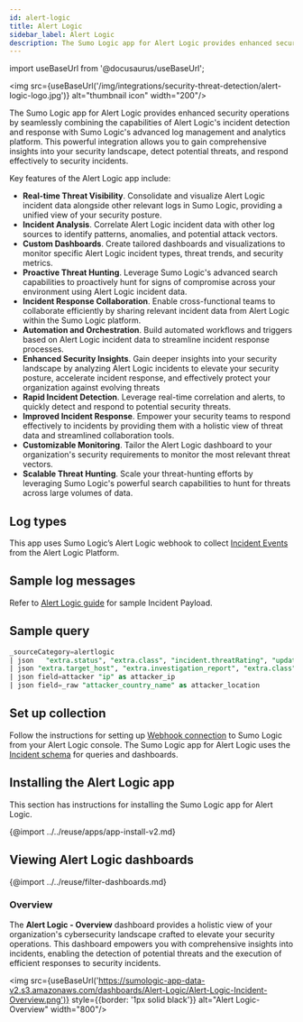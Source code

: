 ```yaml
---
id: alert-logic
title: Alert Logic
sidebar_label: Alert Logic
description: The Sumo Logic app for Alert Logic provides enhanced security operations by seamlessly combining the capabilities of Alert Logic's incident detection and response with Sumo Logic's advanced log management and analytics platform.
---
```


import useBaseUrl from '@docusaurus/useBaseUrl';

<img src={useBaseUrl('/img/integrations/security-threat-detection/alert-logic-logo.jpg')} alt="thumbnail icon" width="200"/>

The Sumo Logic app for Alert Logic provides enhanced security operations by seamlessly combining the capabilities of Alert Logic's incident detection and response with Sumo Logic's advanced log management and analytics platform. This powerful integration allows you to gain comprehensive insights into your security landscape, detect potential threats, and respond effectively to security incidents.

Key features of the Alert Logic app include:

- **Real-time Threat Visibility**. Consolidate and visualize Alert Logic incident data alongside other relevant logs in Sumo Logic, providing a unified view of your security posture.
- **Incident Analysis**. Correlate Alert Logic incident data with other log sources to identify patterns, anomalies, and potential attack vectors.
- **Custom Dashboards**. Create tailored dashboards and visualizations to monitor specific Alert Logic incident types, threat trends, and security metrics.
- **Proactive Threat Hunting**. Leverage Sumo Logic's advanced search capabilities to proactively hunt for signs of compromise across your environment using Alert Logic incident data.
- **Incident Response Collaboration**. Enable cross-functional teams to collaborate efficiently by sharing relevant incident data from Alert Logic within the Sumo Logic platform.
- **Automation and Orchestration**. Build automated workflows and triggers based on Alert Logic incident data to streamline incident response processes.
- **Enhanced Security Insights**. Gain deeper insights into your security landscape by analyzing Alert Logic incidents to elevate your security posture, accelerate incident response, and effectively protect your organization against evolving threats
- **Rapid Incident Detection**. Leverage real-time correlation and alerts, to quickly detect and respond to potential security threats.
- **Improved Incident Response**. Empower your security teams to respond effectively to incidents by providing them with a holistic view of threat data and streamlined collaboration tools.
- **Customizable Monitoring**. Tailor the Alert Logic dashboard to your organization's security requirements to monitor the most relevant threat vectors.
- **Scalable Threat Hunting**. Scale your threat-hunting efforts by leveraging Sumo Logic's powerful search capabilities to hunt for threats across large volumes of data.

## Log types

This app uses Sumo Logic’s Alert Logic webhook to collect [Incident Events](https://docs.alertlogic.com/configure/connections/templated/incident.htm) from the Alert Logic Platform.

## Sample log messages

Refer to [Alert Logic guide](https://docs.alertlogic.com/configure/connections/templated/incident.htm) for sample Incident Payload.

## Sample query

```sql title="Events Count"
_sourceCategory=alertlogic
| json   "extra.status", "extra.class", "incident.threatRating", "updatetime_str", "victim", "attacker", "incident.recommendations", "incident.description","incident.summary", "incidentId",  "asset_deployment_type", "customer", "accountId" as status,  incident_class, threat_rating, timestamp, victim, attacker, recommendations, description, summary, incident_id, deployment_name, customer_name, account_id  nodrop
| json "extra.target_host", "extra.investigation_report", "extra.class", "extra.incidentUrl", "mitre_classification[*].technique", "mitre_classification[*].tactic" as target_host, investigation_report, incident_class, incident_url, mitre_technique, mitre_tactic nodrop
| json field=attacker "ip" as attacker_ip
| json field=_raw "attacker_country_name" as attacker_location
```

## Set up collection

Follow the instructions for setting up [Webhook connection](https://docs.alertlogic.com/configure/connections/webhook.htm#CreatetheUniversalwebhookconnectionintheAlertLogicconsole) to Sumo Logic from your Alert Logic console. The Sumo Logic app for Alert Logic uses the  [Incident schema](https://docs.alertlogic.com/configure/connections/templated/incident.htm) for queries and dashboards.

## Installing the Alert Logic app​

This section has instructions for installing the Sumo Logic app for Alert Logic.

{@import ../../reuse/apps/app-install-v2.md}

## Viewing Alert Logic dashboards​

{@import ../../reuse/filter-dashboards.md}

### Overview

The **Alert Logic - Overview** dashboard provides a holistic view of your organization's cybersecurity landscape crafted to elevate your security operations. This dashboard empowers you with comprehensive insights into incidents, enabling the detection of potential threats and the execution of efficient responses to security incidents.

<img src={useBaseUrl('https://sumologic-app-data-v2.s3.amazonaws.com/dashboards/Alert-Logic/Alert-Logic-Incident-Overview.png')} style={{border: '1px solid black'}} alt="Alert Logic-Overview" width="800"/>
